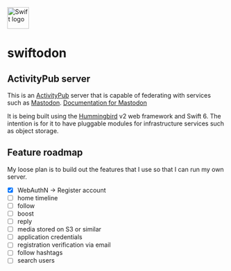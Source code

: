 <picture>
  <source media="(prefers-color-scheme: dark)" srcset="https://www.swift.org/assets/images/swift~dark.svg">
  <img src="https://www.swift.org/assets/images/swift.svg" alt="Swift logo" height="50">
</picture>

# swiftodon

## ActivityPub server
This is an [ActivityPub](https://www.w3.org/TR/activitypub/#social-web-working-group) server that is capable of federating with 
services such as [Mastodon](https://mastodon.social/about). [Documentation for Mastodon](https://docs.joinmastodon.org)

It is being built using the [Hummingbird](https://hummingbird.codes) v2 web framework and Swift 6. The intention is for it to have pluggable modules for 
infrastructure services such as object storage.

## Feature roadmap
My loose plan is to build out the features that I use so that I can run my own server.

 - [x] WebAuthN -> Register account
 - [ ] home timeline
 - [ ] follow
 - [ ] boost
 - [ ] reply
 - [ ] media stored on S3 or similar
 - [ ] application credentials 
 - [ ] registration verification via email
 - [ ] follow hashtags
 - [ ] search users
